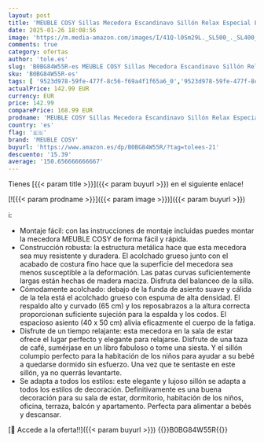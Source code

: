 ```yaml
---
layout: post
title: 'MEUBLE COSY Sillas Mecedora Escandinavo Sillón Relax Especial Lactancia para Salón Dormitorio Balcón Sala de Estudio  Tela  Madera Haya  Metal  Beige'
date: 2025-01-26 18:08:56
image: 'https://m.media-amazon.com/images/I/41Q-l0Sm29L._SL500_._SL400_.jpg'
comments: true
category: ofertas
author: 'tole.es'
slug: 'B0BG84W55R-es MEUBLE COSY Sillas Mecedora Escandinavo Sillón Relax...'
sku: 'B0BG84W55R-es'
tags: [ '9523d978-59fe-477f-8c56-f69a4f1f65a6_0','9523d978-59fe-477f-8c56-f69a4f1f65a6_5201','Arborist Merchandising Root','Hogar y cocina','Mecedoras de salón','Muebles de hogar','Muebles de salón','Self Service','Shop By Style - Furniture','Shop By Style: Scandinavian','Sillones para el salón','Special Features Stores','lactancia','meuble cosy','🇪🇸', ]
actualPrice: 142.99 EUR
currency: EUR
price: 142.99
comparePrice: 168.99 EUR
prodname: 'MEUBLE COSY Sillas Mecedora Escandinavo Sillón Relax Especial Lactancia para Salón Dormitorio Balcón Sala de Estudio  Tela  Madera Haya  Metal  Beige'
country: 'es'
flag: '🇪🇸'
brand: 'MEUBLE COSY'
buyurl: 'https://www.amazon.es/dp/B0BG84W55R/?tag=tolees-21'
descuento: '15.39'
average: '150.656666666667'
---
```


Tienes [{{< param title >}}]({{< param buyurl >}}) en el siguiente enlace!

[![{{< param prodname >}}]({{< param image >}})]({{< param buyurl >}})

ℹ️:

- Montaje fácil: con las instrucciones de montaje incluidas puedes montar la mecedora MEUBLE COSY de forma fácil y rápida.
- Construcción robusta: la estructura metálica hace que esta mecedora sea muy resistente y duradera. El acolchado grueso junto con el acabado de costura fino hace que la superficie del mecedora sea menos susceptible a la deformación. Las patas curvas suficientemente largas están hechas de madera maciza. Disfruta del balanceo de la silla.
- Cómodamente acolchado: debajo de la funda de asiento suave y cálida de la tela está el acolchado grueso con espuma de alta densidad. El respaldo alto y curvado (65 cm) y los reposabrazos a la altura correcta proporcionan suficiente sujeción para la espalda y los codos. El espacioso asiento (40 x 50 cm) alivia eficazmente el cuerpo de la fatiga.
- Disfrute de un tiempo relajante: esta mecedora en la sala de estar ofrece el lugar perfecto y elegante para relajarse. Disfrute de una taza de café, sumérjase en un libro fabuloso o tome una siesta. Y el sillón columpio perfecto para la habitación de los niños para ayudar a su bebé a quedarse dormido sin esfuerzo. Una vez que te sentaste en este sillón, ya no querrás levantarte.
- Se adapta a todos los estilos: este elegante y lujoso sillón se adapta a todos los estilos de decoración. Definitivamente es una buena decoración para su sala de estar, dormitorio, habitación de los niños, oficina, terraza, balcón y apartamento. Perfecta para alimentar a bebés y descansar.

[🛒 Accede a la oferta!!]({{< param buyurl >}})
{{<world>}}B0BG84W55R{{</world>}}
